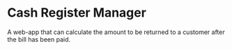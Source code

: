 # Cash Register Manager
A web-app that can calculate the amount to be returned to a customer after the bill has been paid.
